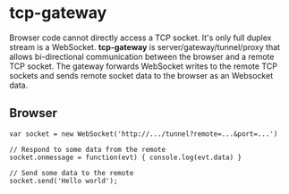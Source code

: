 # tcp-gateway

Browser code cannot directly access a TCP socket.  It's only full duplex stream is a WebSocket.  **tcp-gateway** is server/gateway/tunnel/proxy that allows bi-directional communication between the browser and a remote TCP socket.  The gateway 
forwards WebSocket writes to the remote TCP sockets and sends remote socket data to the browser as an Websocket data.

## Browser

    var socket = new WebSocket('http://.../tunnel?remote=...&port=...')
    
    // Respond to some data from the remote
    socket.onmessage = function(evt) { console.log(evt.data) }
    
    // Send some data to the remote
    socket.send('Hello world');

